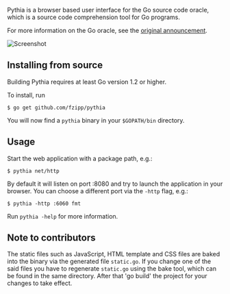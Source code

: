 Pythia is a browser based user interface for the Go source code oracle,
which is a source code comprehension tool for Go programs.

For more information on the Go oracle, see the [original announcement](https://groups.google.com/d/msg/golang-nuts/CwdIJZs6Tfc/GX7ixTK_Dd4J).

![Screenshot](https://raw.github.com/fzipp/pythia/gh-pages/images/pythia_screenshot.png)


Installing from source
----------------------

Building Pythia requires at least Go version 1.2 or higher.

To install, run

    $ go get github.com/fzipp/pythia

You will now find a `pythia` binary in your `$GOPATH/bin` directory.

Usage
-----

Start the web application with a package path, e.g.:

    $ pythia net/http

By default it will listen on port :8080 and try to launch the application
in your browser. You can choose a different port via the `-http` flag, e.g.:

    $ pythia -http :6060 fmt

Run `pythia -help` for more information.


Note to contributors
--------------------

The static files such as JavaScript, HTML template and CSS files are baked
into the binary via the generated file `static.go`. If you change one of the
said files you have to regenerate `static.go` using the bake tool, which can
be found in the same directory. After that 'go build' the project for your
changes to take effect.

